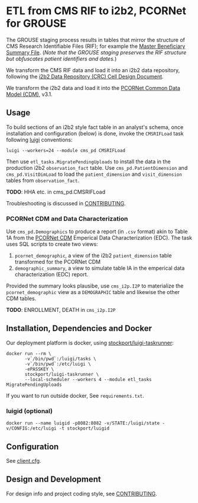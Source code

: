 # ETL from CMS RIF to i2b2, PCORNet for GROUSE

The GROUSE staging process results in tables that mirror the structure
of CMS Research Identifiable Files (RIF); for example the
[Master Beneficiary Summary File][mbsf]. (*Note that the GROUSE
staging preserves the RIF structure but obfuscates patient identifiers
and dates.*)

We transform the CMS RIF data and load it into an i2b2 data
repository, following the
[i2b2 Data Repository (CRC) Cell Design Document][CRC].

[mbsf]: https://www.resdac.org/cms-data/files/mbsf
[CRC]: https://www.i2b2.org/software/files/PDF/current/CRC_Design.pdf

We transform the i2b2 data and load it into the [PCORNet Common Data
Model (CDM)][CDM], v3.1.

[CDM]: http://www.pcornet.org/pcornet-common-data-model/


## Usage

To build sections of an i2b2 style fact table in an analyst's schema,
once installation and configuration (below) is done, invoke the
`CMSRIFLoad` task following [luigi][] conventions:

    luigi --workers=24 --module cms_pd CMSRIFLoad

Then use `etl_tasks.MigratePendingUploads` to install the data in the
production i2b2 `observation_fact` table. Use
`cms_pd.PatientDimension` and `cms_pd.VisitDimLoad` to load the
`patient_dimension` and `visit_dimension` tables from
`observation_fact`.

[luigi]: https://github.com/spotify/luigi

**TODO**: HHA etc. in cms_pd.CMSRIFLoad

Troubleshooting is discussed in [CONTRIBUTING][].

### PCORNet CDM and Data Characterization

Use `cms_pd.Demographics` to produce a report (in `.csv` format) akin
to Table 1A from the [PCORNet CDM][CDM] Emperical Data
Characterization (EDC). The task uses SQL scripts to create two views:

  1. `pcornet_demographic`, a view of the i2b2 `patient_dimension` table
     transformed for the PCORNet CDM
  2. `demographic_summary`, a view to simulate table IA in the
     emperical data characterization (EDC) report.

Provided the summary looks plausibe, use `cms_i2p.I2P` to materialize
the `pcornet_demographic` view as a `DEMOGRAPHIC` table and likewise
the other CDM tables.

[CDM]: http://www.pcornet.org/pcornet-common-data-model/

**TODO**: ENROLLMENT, DEATH in `cms_i2p.I2P`

## Installation, Dependencies and Docker

Our deployment platform is docker, using
[stockport/luigi-taskrunner](https://hub.docker.com/r/stockport/luigi-taskrunner/):

    docker run --rm \
           -v`/bin/pwd`:/luigi/tasks \
           -v`/bin/pwd`:/etc/luigi \
           -ePASSKEY \
           stockport/luigi-taskrunner \
	       --local-scheduler --workers 4 --module etl_tasks MigratePendingUploads

If you want to run outside docker, See `requirements.txt`.

### luigid (optional)

    docker run --name luigid -p8082:8082 -v/STATE:/luigi/state -v/CONFIG:/etc/luigi -t stockport/luigid


## Configuration

See [client.cfg](client.cfg).

## Design and Development

For design info and project coding style, see [CONTRIBUTING][].

[CONTRIBUTING]: CONTRIBUTING.md
